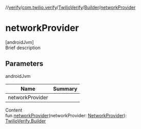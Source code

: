//[verify](../../../index.md)/[com.twilio.verify](../../index.md)/[TwilioVerify](../index.md)/[Builder](index.md)/[networkProvider](network-provider.md)



# networkProvider  
[androidJvm]  
Brief description  


## Parameters  
  
androidJvm  
  
|  Name|  Summary| 
|---|---|
| networkProvider| 
  
  
Content  
fun [networkProvider](network-provider.md)(networkProvider: [NetworkProvider](../../../com.twilio.verify.networking/-network-provider/index.md)): [TwilioVerify.Builder](index.md)  



